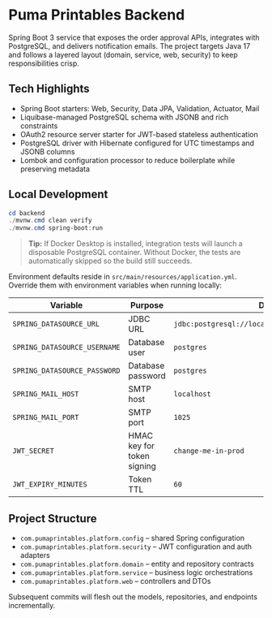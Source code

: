 # Puma Printables Backend

Spring Boot 3 service that exposes the order approval APIs, integrates with PostgreSQL,
and delivers notification emails. The project targets Java 17 and follows a layered layout
(domain, service, web, security) to keep responsibilities crisp.

## Tech Highlights

- Spring Boot starters: Web, Security, Data JPA, Validation, Actuator, Mail
- Liquibase-managed PostgreSQL schema with JSONB and rich constraints
- OAuth2 resource server starter for JWT-based stateless authentication
- PostgreSQL driver with Hibernate configured for UTC timestamps and JSONB columns
- Lombok and configuration processor to reduce boilerplate while preserving metadata

## Local Development

```powershell
cd backend
./mvnw.cmd clean verify
./mvnw.cmd spring-boot:run
```

> **Tip:** If Docker Desktop is installed, integration tests will launch a disposable PostgreSQL
> container. Without Docker, the tests are automatically skipped so the build still succeeds.

Environment defaults reside in `src/main/resources/application.yml`. Override them with environment
variables when running locally:

| Variable | Purpose | Default |
| --- | --- | --- |
| `SPRING_DATASOURCE_URL` | JDBC URL | `jdbc:postgresql://localhost:5432/puma_printables` |
| `SPRING_DATASOURCE_USERNAME` | Database user | `postgres` |
| `SPRING_DATASOURCE_PASSWORD` | Database password | `postgres` |
| `SPRING_MAIL_HOST` | SMTP host | `localhost` |
| `SPRING_MAIL_PORT` | SMTP port | `1025` |
| `JWT_SECRET` | HMAC key for token signing | `change-me-in-prod` |
| `JWT_EXPIRY_MINUTES` | Token TTL | `60` |

## Project Structure

- `com.pumaprintables.platform.config` – shared Spring configuration
- `com.pumaprintables.platform.security` – JWT configuration and auth adapters
- `com.pumaprintables.platform.domain` – entity and repository contracts
- `com.pumaprintables.platform.service` – business logic orchestrations
- `com.pumaprintables.platform.web` – controllers and DTOs

Subsequent commits will flesh out the models, repositories, and endpoints incrementally.
